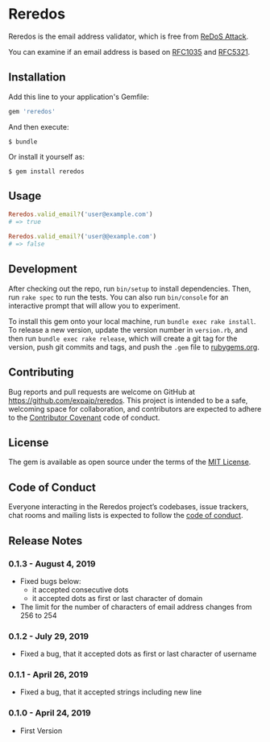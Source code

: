 # Reredos

Reredos is the email address validator, which is free from [ReDoS Attack](https://www.owasp.org/index.php/Regular_expression_Denial_of_Service_-_ReDoS).

You can examine if an email address is based on [RFC1035](https://www.ietf.org/rfc/rfc1035.txt) and [RFC5321](https://www.ietf.org/rfc/rfc5321.txt).

## Installation

Add this line to your application's Gemfile:

```ruby
gem 'reredos'
```

And then execute:

    $ bundle

Or install it yourself as:

    $ gem install reredos

## Usage
```ruby
Reredos.valid_email?('user@example.com')
# => true

Reredos.valid_email?('user@@example.com')
# => false
```

## Development

After checking out the repo, run `bin/setup` to install dependencies. Then, run `rake spec` to run the tests. You can also run `bin/console` for an interactive prompt that will allow you to experiment.

To install this gem onto your local machine, run `bundle exec rake install`. To release a new version, update the version number in `version.rb`, and then run `bundle exec rake release`, which will create a git tag for the version, push git commits and tags, and push the `.gem` file to [rubygems.org](https://rubygems.org).

## Contributing

Bug reports and pull requests are welcome on GitHub at https://github.com/expajp/reredos. This project is intended to be a safe, welcoming space for collaboration, and contributors are expected to adhere to the [Contributor Covenant](http://contributor-covenant.org) code of conduct.

## License

The gem is available as open source under the terms of the [MIT License](https://opensource.org/licenses/MIT).

## Code of Conduct

Everyone interacting in the Reredos project’s codebases, issue trackers, chat rooms and mailing lists is expected to follow the [code of conduct](https://github.com/[USERNAME]/reredos/blob/master/CODE_OF_CONDUCT.md).

## Release Notes
### 0.1.3 - August 4, 2019
* Fixed bugs below:
  * it accepted consecutive dots
  * it accepted dots as first or last character of domain
* The limit for the number of characters of email address changes from 256 to 254

### 0.1.2 - July 29, 2019
* Fixed a bug, that it accepted dots as first or last character of username

### 0.1.1 - April 26, 2019
* Fixed a bug, that it accepted strings including new line

### 0.1.0 - April 24, 2019
* First Version
